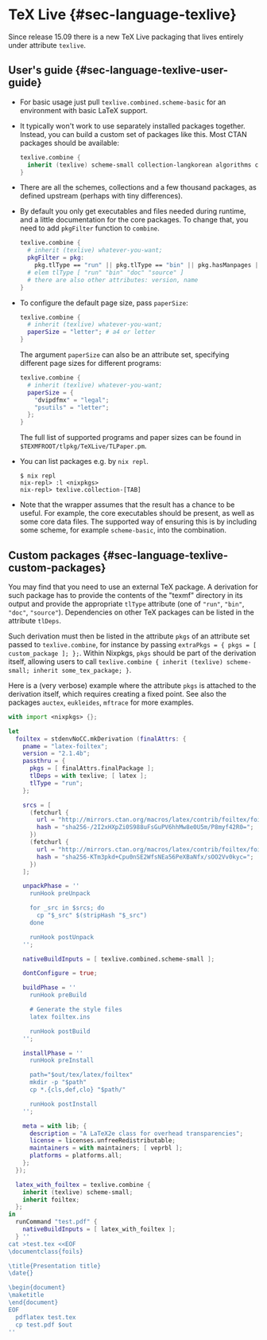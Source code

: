 # TeX Live {#sec-language-texlive}

Since release 15.09 there is a new TeX Live packaging that lives entirely under attribute `texlive`.

## User's guide {#sec-language-texlive-user-guide}

- For basic usage just pull `texlive.combined.scheme-basic` for an environment with basic LaTeX support.

- It typically won't work to use separately installed packages together. Instead, you can build a custom set of packages like this. Most CTAN packages should be available:

  ```nix
  texlive.combine {
    inherit (texlive) scheme-small collection-langkorean algorithms cm-super;
  }
  ```

- There are all the schemes, collections and a few thousand packages, as defined upstream (perhaps with tiny differences).

- By default you only get executables and files needed during runtime, and a little documentation for the core packages. To change that, you need to add `pkgFilter` function to `combine`.

  ```nix
  texlive.combine {
    # inherit (texlive) whatever-you-want;
    pkgFilter = pkg:
      pkg.tlType == "run" || pkg.tlType == "bin" || pkg.hasManpages || pkg.pname == "cm-super";
    # elem tlType [ "run" "bin" "doc" "source" ]
    # there are also other attributes: version, name
  }
  ```

- To configure the default page size, pass `paperSize`:

  ```nix
  texlive.combine {
    # inherit (texlive) whatever-you-want;
    paperSize = "letter"; # a4 or letter
  }
  ```

  The argument `paperSize` can also be an attribute set, specifying different page sizes for different programs:

  ```nix
  texlive.combine {
    # inherit (texlive) whatever-you-want;
    paperSize = {
      "dvipdfmx" = "legal";
      "psutils" = "letter";
    };
  }
  ```

  The full list of supported programs and paper sizes can be found in `$TEXMFROOT/tlpkg/TeXLive/TLPaper.pm`.

- You can list packages e.g. by `nix repl`.

  ```ShellSession
  $ nix repl
  nix-repl> :l <nixpkgs>
  nix-repl> texlive.collection-[TAB]
  ```

- Note that the wrapper assumes that the result has a chance to be useful. For example, the core executables should be present, as well as some core data files. The supported way of ensuring this is by including some scheme, for example `scheme-basic`, into the combination.

## Custom packages {#sec-language-texlive-custom-packages}

You may find that you need to use an external TeX package. A derivation for such package has to provide the contents of the "texmf" directory in its output and provide the appropriate `tlType` attribute (one of `"run"`, `"bin"`, `"doc"`, `"source"`). Dependencies on other TeX packages can be listed in the attribute `tlDeps`.

Such derivation must then be listed in the attribute `pkgs` of an attribute set passed to `texlive.combine`, for instance by passing `extraPkgs = { pkgs = [ custom_package ]; };`. Within Nixpkgs, `pkgs` should be part of the derivation itself, allowing users to call `texlive.combine { inherit (texlive) scheme-small; inherit some_tex_package; }`.

Here is a (very verbose) example where the attribute `pkgs` is attached to the derivation itself, which requires creating a fixed point. See also the packages `auctex`, `eukleides`, `mftrace` for more examples.

```nix
with import <nixpkgs> {};

let
  foiltex = stdenvNoCC.mkDerivation (finalAttrs: {
    pname = "latex-foiltex";
    version = "2.1.4b";
    passthru = {
      pkgs = [ finalAttrs.finalPackage ];
      tlDeps = with texlive; [ latex ];
      tlType = "run";
    };

    srcs = [
      (fetchurl {
        url = "http://mirrors.ctan.org/macros/latex/contrib/foiltex/foiltex.dtx";
        hash = "sha256-/2I2xHXpZi0S988uFsGuPV6hhMw8e0U5m/P8myf42R0=";
      })
      (fetchurl {
        url = "http://mirrors.ctan.org/macros/latex/contrib/foiltex/foiltex.ins";
        hash = "sha256-KTm3pkd+Cpu0nSE2WfsNEa56PeXBaNfx/sOO2Vv0kyc=";
      })
    ];

    unpackPhase = ''
      runHook preUnpack

      for _src in $srcs; do
        cp "$_src" $(stripHash "$_src")
      done

      runHook postUnpack
    '';

    nativeBuildInputs = [ texlive.combined.scheme-small ];

    dontConfigure = true;

    buildPhase = ''
      runHook preBuild

      # Generate the style files
      latex foiltex.ins

      runHook postBuild
    '';

    installPhase = ''
      runHook preInstall

      path="$out/tex/latex/foiltex"
      mkdir -p "$path"
      cp *.{cls,def,clo} "$path/"

      runHook postInstall
    '';

    meta = with lib; {
      description = "A LaTeX2e class for overhead transparencies";
      license = licenses.unfreeRedistributable;
      maintainers = with maintainers; [ veprbl ];
      platforms = platforms.all;
    };
  });

  latex_with_foiltex = texlive.combine {
    inherit (texlive) scheme-small;
    inherit foiltex;
  };
in
  runCommand "test.pdf" {
    nativeBuildInputs = [ latex_with_foiltex ];
  } ''
cat >test.tex <<EOF
\documentclass{foils}

\title{Presentation title}
\date{}

\begin{document}
\maketitle
\end{document}
EOF
  pdflatex test.tex
  cp test.pdf $out
''
```
